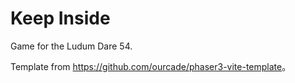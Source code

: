 # Keep Inside

Game for the Ludum Dare 54.

Template from <https://github.com/ourcade/phaser3-vite-template>。
